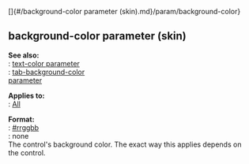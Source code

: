 []{#/background-color parameter (skin).md}/param/background-color}    
## background-color parameter (skin)    
**See also:**    
:   [text-color parameter](/%7Bskin%7D/param/text-color)    
:   [tab-background-color    
    parameter](/%7Bskin%7D/param/tab-background-color)    
<!-- -->    
**Applies to:**    
:   [All](/%7Bskin%7D/control)    
<!-- -->    
**Format:**    
:   [#rrggbb](/%7B%7Bappendix%7D%7D/html-colors)    
:   none    
The control\'s background color. The exact way this applies depends on    
the control.  